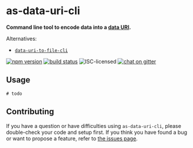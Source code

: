 # as-data-uri-cli

**Command line tool to encode data into a [data URI](https://developer.mozilla.org/en-US/docs/Web/HTTP/Basics_of_HTTP/Data_URIs).**

Alternatives:

- [`data-uri-to-file-cli`](https://github.com/ragingwind/data-uri-to-file-cli)

[![npm version](https://img.shields.io/npm/v/as-data-uri-cli.svg)](https://www.npmjs.com/package/as-data-uri-cli)
[![build status](https://api.travis-ci.org/derhuerst/as-data-uri-cli.svg?branch=master)](https://travis-ci.org/derhuerst/as-data-uri-cli)
![ISC-licensed](https://img.shields.io/github/license/derhuerst/as-data-uri-cli.svg)
[![chat on gitter](https://badges.gitter.im/derhuerst.svg)](https://gitter.im/derhuerst)


## Usage

```shell
# todo
```


## Contributing

If you have a question or have difficulties using `as-data-uri-cli`, please double-check your code and setup first. If you think you have found a bug or want to propose a feature, refer to [the issues page](https://github.com/derhuerst/as-data-uri-cli/issues).

